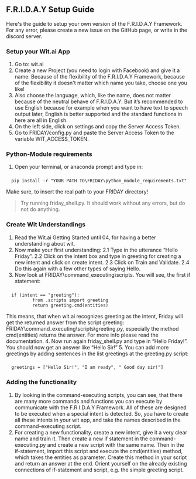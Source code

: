 ## F.R.I.D.A.Y Setup Guide


Here's the guide to setup your own version of the F.R.I.D.A.Y Framework.
For any error, please create a new issue on the GitHub page, or write in the discord server.


### Setup your Wit.ai App
1.	Go to: wit.ai
2.	Create a new Project (you need to login with Facebook) and give it a name: Because of the flexibility of the F.R.I.D.A.Y Framework, because of the flexibility it doesn't matter which name you take, choose one you like!
3.	Also choose the language, which, like the name, does not matter because of the neutral behave of F.R.I.D.A.Y. But it’s recommended to use English because for example when you want to have text to speech output later, English is better supported and the standard functions in here are all in English.
4.	On the left side, click on settings and copy the Server Access Token.
5.	Go to FRIDAY/config.py and paste the Server Access Token to the variable WIT_ACCESS_TOKEN.

### Python-Module requirements
1.	Open your terminal, or anaconda prompt and type in:
###
      pip install -r "YOUR PATH TO\FRIDAY\python_module_requirements.txt"
Make sure, to insert the real path to your FRIDAY directory!

> Try running friday_shell.py. It should work without any errors, but do not do anything.
 
### Create Wit Understandings
1.	Read the Wit.ai Getting Started until 04, for having a better understanding about wit.
2.	Now make your first understanding: 
2.1	Type in the utterance “Hello Friday”.
2.2	Click on the intent box and type in greeting for creating a new intent and click on create intent.
2.3	Click on Train and Validate.
2.4	Do this again with a few other types of saying Hello.
3.	Now look at FRIDAY\command_executing\scripts. You will see, the first if statement:
###
      if (intent == "greeting"):
              from .scripts import greeting
              return greeting.cmd(entities)
This means, that when wit.ai recognizes greeting as the intent, Friday will get the returned answer from the script greeting: FRIDAY\command_executing\scripts\greeting.py, especially the method cmd(entities) returns the answer. For more info please read the documentation.
4.	Now run again friday_shell.py and type in “Hello Friday!”. You should now get an answer like “Hello Sir!”
5.	You can add more greetings by adding sentences in the list greetings at the greeting.py script:
  ###
      greetings = ["Hello Sir!", "I am ready", " Good day sir!"]


### Adding the functionality
1.	By looking in the command-executing scripts, you can see, that there are many more commands and functions you can execute by communicate with the F.R.I.D.A.Y Framework. All of these are designed to be executed when a special intent is detected. So, you have to create all these intents in your wit app, and take the names described in the command-executing script.
2.	For creating a new functionality, create a new intent, give it a very clear name and train it. Then create a new if statement in the command-executing.py and create a new script with the same name. Then in the if-statement, import this script and execute the cmd(entities) method, which takes the entities as parameter. Create this method in your script and return an answer at the end. Orient yourself on the already existing connections of if-statement and script, e.g. the simple greeting script.
